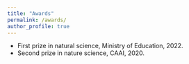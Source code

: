 ```yaml
---
title: "Awards"
permalink: /awards/
author_profile: true
---
```


+ First prize in natural science, Ministry of Education, 2022.
+ Second prize in nature science, CAAI, 2020.

